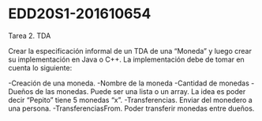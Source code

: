 # EDD20S1-201610654
Tarea 2. TDA

Crear la especificación informal de un TDA de una “Moneda” 
y luego crear su implementación en Java o C++. La implementación 
debe de tomar en cuenta lo siguiente:

-Creación de una moneda.
-Nombre de la moneda
-Cantidad de monedas
-Dueños de las monedas. Puede ser una lista o un array.
 La idea es poder decir “Pepito” tiene 5 monedas “x”.
-Transferencias. Enviar del monedero a una persona. 
-TransferenciasFrom. Poder transferir monedas entre dueños.

